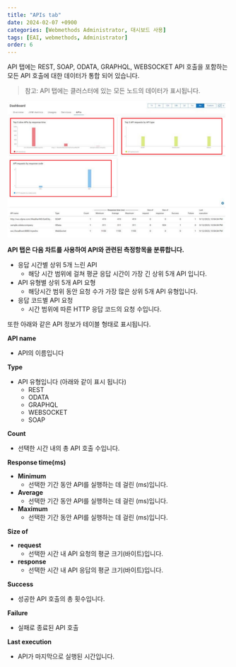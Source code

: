 ```yaml
---
title: "APIs tab"
date: 2024-02-07 +0900
categories: [Webmethods Administrator, 대시보드 사용]
tags: [EAI, webmethods, Administrator]
order: 6
---
```


API 탭에는 REST, SOAP, ODATA, GRAPHQL, WEBSOCKET API 호출을 포함하는 모든 API 호출에 대한 데이터가 통합 되어 있습니다.

> 참고: API 탭에는 클러스터에 있는 모든 노드의 데이터가 표시됩니다.
> 

![Untitled](/assets/img/2024-02-07-대시보드_APIs탭/Untitled.png)

**API 탭은 다음 차트를 사용하여 API와 관련된 측정항목을 분류합니다.**

- 응답 시간별 상위 5개 느린 API
    - 해당 시간 범위에 걸쳐 평균 응답 시간이 가장 긴 상위 5개 API 입니다.
- API 유형별 상위 5개 API 요형
    - 해당시간 범위 동안 요청 수가 가장 많은 상위 5개 API 유형입니다.
- 응답 코드별 API 요청
    - 시간 범위에 따른 HTTP 응답 코드의 요청 수입니다.

또한 아래와 같은 API 정보가 테이블 형태로 표시됩니다.

**API name**

- API의 이름입니다

**Type**

- API 유형입니다 (아래와 같이 표시 됩니다)
    - REST
    - ODATA
    - GRAPHQL
    - WEBSOCKET
    - SOAP

**Count**

- 선택한 시간 내의 총 API 호출 수입니다.

**Response time(ms)**

- **Minimum**
    - 선택한 기간 동안 API를 실행하는 데 걸린 (ms)입니다.
- **Average**
    - 선택한 기간 동안 API를 실행하는 데 걸린 (ms)입니다.
- **Maximum**
    - 선택한 기간 동안 API를 실행하는 데 걸린 (ms)입니다.

**Size of**

- **request**
    - 선택한 시간 내 API 요청의 평균 크기(바이트)입니다.
- **response**
    - 선택한 시간 내 API 응답의 평균 크기(바이트)입니다.

**Success**

- 성공한 API 호출의 총 횟수입니다.

**Failure**

- 실패로 종료된 API 호출

**Last execution**

- API가 마지막으로 실행된 시간입니다.